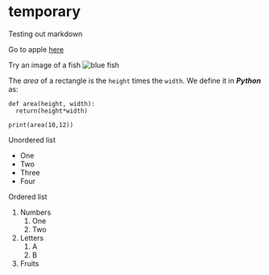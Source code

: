 # temporary
Testing out markdown


Go to apple [here](http://www.apple.com)

Try an image of a fish ![blue fish](https://thumbs.dreamstime.com/z/little-blue-fish-white-background-bluefish-isolated-156659397.jpg)

The *area* of a rectangle is the `height` times the `width`. We define it in ___Python___ as:
```
def area(height, width):
  return(height*width)

print(area(10,12))
```

Unordered list
* One
* Two
* Three
* Four

Ordered list
1. Numbers
    1. One
    2. Two
2. Letters
    1. A
    2. B
3. Fruits
